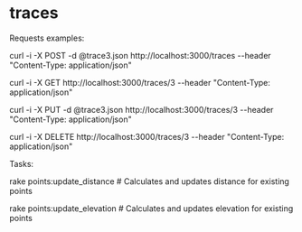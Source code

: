 # traces

Requests examples:

curl -i -X POST -d @trace3.json http://localhost:3000/traces --header "Content-Type: application/json"

curl -i -X GET http://localhost:3000/traces/3 --header "Content-Type: application/json"

curl -i -X PUT -d @trace3.json http://localhost:3000/traces/3 --header "Content-Type: application/json"

curl -i -X DELETE http://localhost:3000/traces/3 --header "Content-Type: application/json"

Tasks:

rake points:update_distance             # Calculates and updates distance for existing points

rake points:update_elevation            # Calculates and updates elevation for existing points

